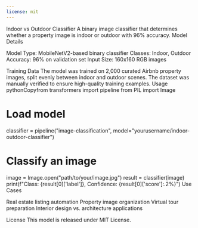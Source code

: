 ```yaml
---
license: mit
---
```

Indoor vs Outdoor Classifier
A binary image classifier that determines whether a property image is indoor or outdoor with 96% accuracy.
Model Details

Model Type: MobileNetV2-based binary classifier
Classes: Indoor, Outdoor
Accuracy: 96% on validation set
Input Size: 160x160 RGB images

Training Data
The model was trained on 2,000 curated Airbnb property images, split evenly between indoor and outdoor scenes. The dataset was manually verified to ensure high-quality training examples.
Usage
pythonCopyfrom transformers import pipeline
from PIL import Image

# Load model
classifier = pipeline("image-classification", model="yourusername/indoor-outdoor-classifier")

# Classify an image
image = Image.open("path/to/your/image.jpg")
result = classifier(image)
print(f"Class: {result[0]['label']}, Confidence: {result[0]['score']:.2%}")
Use Cases

Real estate listing automation
Property image organization
Virtual tour preparation
Interior design vs. architecture applications

License
This model is released under MIT License.